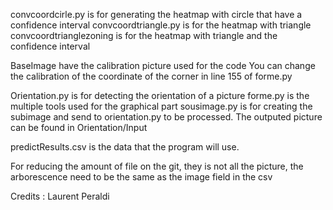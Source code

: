 convcoordcirle.py is for generating the heatmap with circle that have a confidence interval
convcoordtriangle.py is for the heatmap with triangle
convcoordtrianglezoning is for the heatmap with triangle and the confidence interval

BaseImage have the calibration picture used for the code
You can change the calibration of the coordinate of the corner in line 155 of forme.py

Orientation.py is for detecting the orientation of a picture
forme.py is the multiple tools used for the graphical part
sousimage.py is for creating the subimage and send to orientation.py to be processed. The outputed picture can be found in Orientation/Input

predictResults.csv is the data that the program will use.

For reducing the amount of file on the git, they is not all the picture, the arborescence need to be the same as the image field in the csv

Credits : Laurent Peraldi
